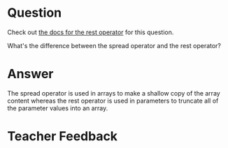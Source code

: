 # Question
Check out [the docs for the rest operator](https://developer.mozilla.org/en-US/docs/Web/JavaScript/Reference/Functions/rest_parameters) for this question.

What's the difference between the spread operator and the rest operator?

# Answer

The spread operator is used in arrays to make a shallow copy of the array content whereas the rest operator is used in parameters to truncate all of the parameter values into an array. 

# Teacher Feedback